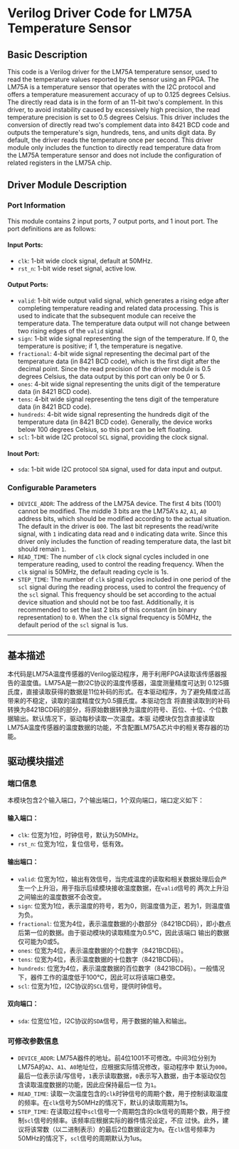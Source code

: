 # Verilog Driver Code for LM75A Temperature Sensor
## Basic Description
This code is a Verilog driver for the LM75A temperature sensor, used to read the temperature values reported by the 
sensor using an FPGA. The LM75A is a temperature sensor that operates with the I2C protocol and offers a temperature 
measurement accuracy of up to 0.125 degrees Celsius. The directly read data is in the form of an 11-bit two's 
complement. In this driver, to avoid instability caused by excessively high precision, the read temperature precision 
is set to 0.5 degrees Celsius. This driver includes the conversion of directly read two's complement data into 8421 BCD 
code and outputs the temperature's sign, hundreds, tens, and units digit data. By default, the driver reads the 
temperature once per second. This driver module only includes the function to directly read temperature data from the 
LM75A temperature sensor and does not include the configuration of related registers in the LM75A chip.
## Driver Module Description
### Port Information
This module contains 2 input ports, 7 output ports, and 1 inout port. The port definitions are as follows:
#### Input Ports:
* `clk`: 1-bit wide clock signal, default at 50MHz.
* `rst_n`: 1-bit wide reset signal, active low.
#### Output Ports:
* `valid`: 1-bit wide output valid signal, which generates a rising edge after completing temperature reading and 
  related data processing. This is used to indicate that the subsequent module can receive the temperature data. 
  The temperature data output will not change between two rising edges of the `valid` signal.
* `sign`: 1-bit wide signal representing the sign of the temperature. If 0, the temperature is positive; if 1, 
  the temperature is negative.
* `fractional`: 4-bit wide signal representing the decimal part of the temperature data (in 8421 BCD code), which is 
  the first digit after the decimal point. Since the read precision of the driver module is 0.5 degrees Celsius, the 
  data output by this port can only be 0 or 5.
* `ones`: 4-bit wide signal representing the units digit of the temperature data (in 8421 BCD code).
* `tens`: 4-bit wide signal representing the tens digit of the temperature data (in 8421 BCD code).
* `hundreds`: 4-bit wide signal representing the hundreds digit of the temperature data (in 8421 BCD code). Generally, 
  the device works below 100 degrees Celsius, so this port can be left floating.
* `scl`: 1-bit wide I2C protocol `SCL` signal, providing the clock signal.
#### Inout Port:
* `sda`: 1-bit wide I2C protocol `SDA` signal, used for data input and output.
### Configurable Parameters
* `DEVICE_ADDR`: The address of the LM75A device. The first 4 bits (1001) cannot be modified. The middle 3 bits are the 
  LM75A's `A2`, `A1`, `A0` address bits, which should be modified according to the actual situation. The default in 
  the driver is `000`. The last bit represents the read/write signal, with `1` indicating data read and `0` indicating 
  data write. Since this driver only includes the function of reading temperature data, the last bit should remain `1`.
* `READ_TIME`: The number of `clk` clock signal cycles included in one temperature reading, used to control the reading 
  frequency. When the `clk` signal is 50MHz, the default reading cycle is 1s.
* `STEP_TIME`: The number of `clk` signal cycles included in one period of the `scl` signal during the reading process, 
  used to control the frequency of the `scl` signal. This frequency should be set according to the actual device 
  situation and should not be too fast. Additionally, it is recommended to set the last 2 bits of this constant 
  (in binary representation) to `0`. When the `clk` signal frequency is 50MHz, the default period of the `scl` signal 
  is 1us.
------------------------------------------------------------------------------------------------------------------------
## 基本描述
本代码是LM75A温度传感器的Verilog驱动程序，用于利用FPGA读取该传感器报告的温度值。LM75A是一款I2C协议的温度传感器，温度测量精度可达到
0.125摄氏度，直接读取获得的数据是11位补码的形式。在本驱动程序，为了避免精度过高带来的不稳定，读取的温度精度仅为0.5摄氏度。本驱动包含
将直接读取到的补码转换为8421BCD码的部分，将原始数据转换为温度的符号、百位、十位、个位数据输出。默认情况下，驱动每秒读取一次温度。本驱
动模块仅包含直接读取LM75A温度传感器的温度数据的功能，不含配置LM75A芯片中的相关寄存器的功能。
## 驱动模块描述
### 端口信息
本模块包含2个输入端口，7个输出端口，1个双向端口，端口定义如下：
#### 输入端口：
* `clk`: 位宽为1位，时钟信号，默认为50MHz。
* `rst_n`: 位宽为1位，复位信号，低有效。
#### 输出端口：
* `valid`: 位宽为1位，输出有效信号，当完成温度的读取和相关数据处理后会产生一个上升沿，用于指示后续模块接收温度数据，在`valid`信号的
  两次上升沿之间输出的温度数据不会改变。
* `sign`: 位宽为1位，表示温度的符号，若为0，则温度值为正，若为1，则温度值为负。
* `fractional`: 位宽为4位，表示温度数据的小数部分（8421BCD码），即小数点后第一位的数据。由于驱动模块的读取精度为0.5℃，因此该端口
  输出的数据仅可能为0或5。
* `ones`: 位宽为4位，表示温度数据的个位数字（8421BCD码）。
* `tens`: 位宽为4位，表示温度数据的十位数字（8421BCD码）。
* `hundreds`: 位宽为4位，表示温度数据的百位数字（8421BCD码）。一般情况下，器件工作的温度低于100℃，因此可以将该端口悬空。
* `scl`: 位宽为1位，I2C协议的`SCL`信号，提供时钟信号。
#### 双向端口：
* `sda`: 位宽位1位，I2C协议的`SDA`信号，用于数据的输入和输出。
### 可修改参数信息
* `DEVICE_ADDR`: LM75A器件的地址。前4位1001不可修改。中间3位分别为LM75A的`A2`、`A1`、`A0`地址位，应根据实际情况修改，驱动程序中
  默认为`000`。最后一位表示读/写信号，`1`表示读取数据，`0`表示写入数据，由于本驱动仅包含读取温度数据的功能，因此应保持最后一位
  为`1`。
* `READ_TIME`: 读取一次温度包含的`clk`时钟信号的周期个数，用于控制读取温度的频率。在`clk`信号为50MHz的情况下，默认的读取周期为1s。
* `STEP_TIME`: 在读取过程中`scl`信号一个周期包含的clk信号的周期个数，用于控制`scl`信号的频率。该频率应根据实际的器件情况设定，不应
  过快。此外，建议将该常数（以二进制表示）的最后2位数据设定为`0`。在`clk`信号频率为50MHz的情况下，`scl`信号的周期默认为1us。
